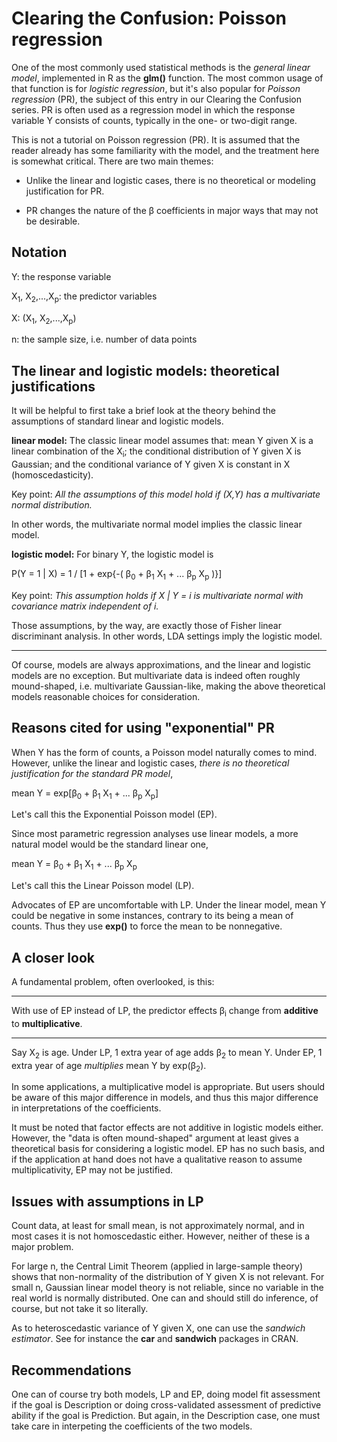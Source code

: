 #  Clearing the Confusion: Poisson regression

One of the most commonly used statistical methods is the *general linear
model*, implemented in R as the **glm()** function.  The most common
usage of that function is for *logistic regression*, but it's also
popular for *Poisson regression* (PR), the subject of this entry in our
Clearing the Confusion series.  PR is often used as a regression model
in which the response variable Y consists of counts, typically in the
one- or two-digit range.

This is not a tutorial on Poisson regression (PR).  It is assumed that
the reader already has some familiarity with the model, and the
treatment here is somewhat critical.  There are two main themes:

* Unlike the linear and logistic cases, there is no theoretical or
  modeling justification for PR.

* PR changes the nature of the &beta; coefficients in major ways that
  may not be desirable.

## Notation

Y: the response variable

X<sub>1</sub>, X<sub>2</sub>,...,X<sub>p</sub>:  the predictor
variables

X: (X<sub>1</sub>, X<sub>2</sub>,...,X<sub>p</sub>)

n: the sample size, i.e. number of data points

## The linear and logistic models: theoretical justifications

It will be helpful to first take a brief look at the theory behind the
assumptions of standard linear and logistic models.

**linear model:**  The classic linear model assumes that:  mean Y
given X is a linear combination of the X<sub>i</sub>; the conditional
distribution of Y given X is Gaussian; and the conditional variance of Y
given X is constant in X (homoscedasticity).

Key point:  *All the assumptions of this model hold if (X,Y) has a
multivariate normal distribution.*

In other words, the multivariate normal model implies the classic linear
model.

**logistic model:** For binary Y, the logistic model is

P(Y = 1 | X) = 1 / [1 + exp{-(
&beta;<sub>0</sub> +
&beta;<sub>1</sub> X<sub>1</sub> +
...
&beta;<sub>p</sub> X<sub>p</sub> 
)}]

Key point:  *This assumption holds if X | Y = i is multivariate normal
with covariance matrix independent of i.* 

Those assumptions, by the way, are exactly those of Fisher linear
discriminant analysis.  In other words, LDA settings imply the logistic
model.

-----------------

Of course, models are always approximations, and the linear and logistic
models are no exception.  But multivariate data is indeed often roughly
mound-shaped, i.e. multivariate Gaussian-like, making the above
theoretical models reasonable choices for consideration. 

## Reasons cited for using "exponential" PR

When Y has the form of counts, a Poisson model naturally comes to mind.
However, unlike the linear and logistic cases, *there is no theoretical
justification for the standard PR model*,

mean Y =
exp[&beta;<sub>0</sub> +
&beta;<sub>1</sub> X<sub>1</sub> +
...
&beta;<sub>p</sub> X<sub>p</sub>]

Let's call this the Exponential Poisson model (EP).

Since most parametric regression analyses use linear models, a more
natural model would be the standard linear one,

mean Y = 
&beta;<sub>0</sub> +
&beta;<sub>1</sub> X<sub>1</sub> +
...
&beta;<sub>p</sub> X<sub>p</sub> 

Let's call this the Linear Poisson model (LP).

Advocates of EP are uncomfortable with LP.  Under the linear model, mean
Y could be negative in some instances, contrary to its being a mean of
counts.  Thus they use **exp()** to force the mean to be nonnegative.

## A closer look

A fundamental problem, often overlooked, is this:

-----------------

With use of EP instead of LP, the predictor effects &beta;<sub>i</sub>
change from **additive** to **multiplicative**.

-----------------

Say X<sub>2</sub> is age.  Under LP, 1 extra year of age adds
&beta;<sub>2</sub> to mean Y.  Under EP, 1 extra year of age
*multiplies* mean Y by exp(&beta;<sub>2</sub>).

In some applications, a multiplicative model is appropriate.  But users
should be aware of this major difference in models, and thus this major
difference in interpretations of the coefficients.

It must be noted that factor effects are not additive in logistic models
either.  However, the "data is often mound-shaped" argument at least
gives a theoretical basis for considering a logistic model.  EP has no
such basis, and if the application at hand does not have a qualitative
reason to assume multiplicativity, EP may not be justified.

## Issues with assumptions in LP

Count data, at least for small mean, is not approximately normal, and in
most cases it is not homoscedastic either.  However, neither of these is
a major problem.

For large n, the Central Limit Theorem (applied in large-sample theory)
shows that non-normality of the distribution of Y given X is not
relevant.  For small n, Gaussian linear model theory is not reliable,
since no variable in the real world is normally distributed.  One can
and should still do inference, of course, but not take it so literally. 

As to heteroscedastic variance of Y given X, one can use the *sandwich
estimator*.  See for instance the **car** and **sandwich** packages in
CRAN.

## Recommendations

One can of course try both models, LP and EP, doing model fit assessment
if the goal is Description or doing cross-validated assessment of
predictive ability if the goal is Prediction.  But again, in the
Description case, one must take care in interpeting the coefficients of
the two models.

